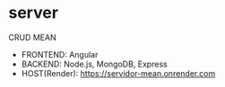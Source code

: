 # server
CRUD MEAN

* FRONTEND: Angular
* BACKEND: Node.js, MongoDB, Express
* HOST(Render): https://servidor-mean.onrender.com
